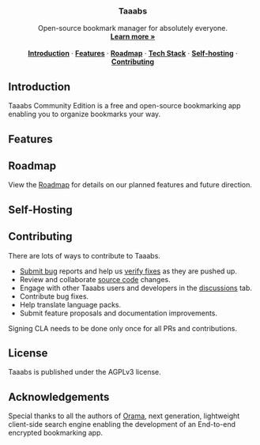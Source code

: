 <h3 align="center">Taaabs</h3>

<p align="center">
    Open-source bookmark manager for absolutely everyone.
    <br />
    <a href="https://taaabs.com"><strong>Learn more »</strong></a>
    <br />
    <br />
    <a href="#introduction"><strong>Introduction</strong></a> ·
    <a href="#features"><strong>Features</strong></a> ·
    <a href="#roadmap"><strong>Roadmap</strong></a> ·
    <a href="#tech-stack"><strong>Tech Stack</strong></a> ·
    <a href="#self-hosting"><strong>Self-hosting</strong></a> ·
    <a href="#contributing"><strong>Contributing</strong></a>
</p>

## Introduction

Taaabs Community Edition is a free and open-source bookmarking app enabling you to organize bookmarks your way.

## Features

## Roadmap

View the [Roadmap](https://taaabs.com/roadmap) for details on our planned features and future direction.

## Self-Hosting

## Contributing

There are lots of ways to contribute to Taaabs.

- [Submit bug](https://github.com/taaabs/taaabs/issues) reports and help us [verify fixes](https://github.com/taaabs/taaabs/pulls) as they are pushed up.
- Review and collaborate [source code](https://github.com/taaabs/taaabs/pulls) changes.
- Engage with other Taaabs users and developers in the [discussions](discussions) tab.
- Contribute bug fixes.
- Help translate language packs.
- Submit feature proposals and documentation improvements.

Signing CLA needs to be done only once for all PRs and contributions.

## License

Taaabs is published under the AGPLv3 license.

## Acknowledgements

Special thanks to all the authors of [Orama](https://github.com/askorama/orama), next generation, lightweight client-side search engine enabling the development of an End-to-end encrypted bookmarking app.
